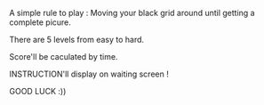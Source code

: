 A simple rule to play : Moving your black grid around until getting a complete picure.

There are 5 levels from easy to hard.

Score'll be caculated by time.

INSTRUCTION'll display on waiting screen !

GOOD LUCK :))
